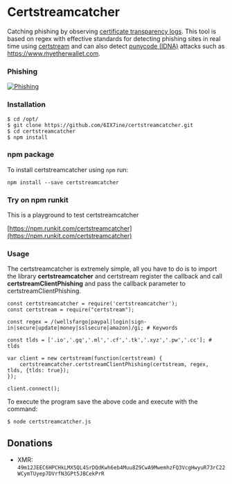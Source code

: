 # Certstreamcatcher
Catching phishing by observing [certificate transparency logs](https://www.certificate-transparency.org/known-logs). This tool is based on regex with effective standards for detecting phishing sites in real time using [certstream](https://github.com/CaliDog/certstream-js) and can also detect [punycode (IDNA)](https://en.wikipedia.org/wiki/Punycode) attacks such as https://www.ṁyetḣerwallet.com.


### Phishing 

[![Phishing](https://pbs.twimg.com/media/DY-k7YFWsAA_f8l.jpg)](https://twitter.com/6IX7ine/status/943229448614182912)


### Installation

```
$ cd /opt/
$ git clone https://github.com/6IX7ine/certstreamcatcher.git
$ cd certstreamcatcher
$ npm install
```

### npm package

To install certstreamcatcher using `npm` run:

  	npm install --save certstreamcatcher
       
### Try on npm runkit

This is a playground to test certstreamcatcher

[https://npm.runkit.com/certstreamcatcher](https://npm.runkit.com/certstreamcatcher)
    
### Usage
The certstreamcatcher is extremely simple, all you have to do is to import the library **certstreamcatcher** and certstream register the callback and call **certstreamClientPhishing** and pass the callback parameter to certstreamClientPhishing.

```
const certstreamcatcher = require('certstreamcatcher'); 
const certstream = require("certstream");

const regex = /(wellsfargo|paypal|login|sign-in|secure|update|money|sslsecure|amazon)/gi; # Keywords

const tlds = ['.io','.gq','.ml','.cf','.tk','.xyz','.pw','.cc']; # tlds 

var client = new certstream(function(certstream) {  
	certstreamcatcher.certstreamClientPhishing(certstream, regex, tlds, {tlds: true});
});

client.connect();
```
To execute the program save the above code and execute with the command:
```
$ node certstreamcatcher.js
```





## Donations
* XMR: `49m12JEEC6HPCHkLMX5QL4SrDQdKwh6eb4Muu8Z9CwA9MwemhzFQ3VcgHwyuR73rC22WCymTUyep7DVrfN3GPt5JBCekPrR`
